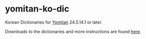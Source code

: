 # yomitan-ko-dic
Korean Dictionaries for [Yomitan](https://github.com/themoeway/yomitan) 24.5.14.1 or later.

Downloads to the dictionaries and more instructions are found [here](https://github.com/Lyroxide/yomitan-ko-dic/releases).
